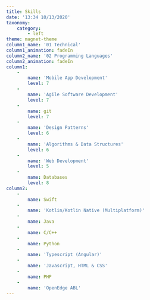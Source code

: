 ```yaml
---
title: Skills
date: '13:34 10/13/2020'
taxonomy:
    category:
        - left
theme: magnet-theme
column1_name: '01 Technical'
column1_animation: fadeIn
column2_name: '02 Programming Languages'
column2_animation: fadeIn
column1:
    -
        name: 'Mobile App Development'
        level: 7
    -
        name: 'Agile Software Development'
        level: 7
    -
        name: git
        level: 7
    -
        name: 'Design Patterns'
        level: 6
    -
        name: 'Algorithms & Data Structures'
        level: 6
    -
        name: 'Web Development'
        level: 5
    -
        name: Databases
        level: 8
column2:
    -
        name: Swift
    -
        name: 'Kotlin/Kotlin Native (Multiplatform)'
    -
        name: Java
    -
        name: C/C++
    -
        name: Python
    -
        name: 'Typescript (Angular)'
    -
        name: 'Javascript, HTML & CSS'
    -
        name: PHP
    -
        name: 'OpenEdge ABL'
---
```


